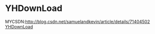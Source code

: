 # YHDownLoad </br>
MYCSDN:http://blog.csdn.net/samuelandkevin/article/details/71404502 </br>
[YHDownLoad](http://img.blog.csdn.net/20170508112619587?watermark/2/text/aHR0cDovL2Jsb2cuY3Nkbi5uZXQvc2FtdWVsYW5ka2V2aW4=/font/5a6L5L2T/fontsize/400/fill/I0JBQkFCMA==/dissolve/70/gravity/Center)
